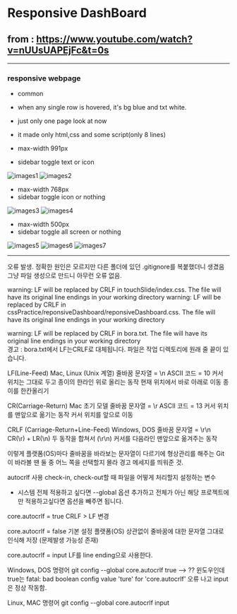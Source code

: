 # Responsive DashBoard

## from : https://www.youtube.com/watch?v=nUUsUAPEjFc&t=0s



---


### responsive webpage 

+ common
 + when any single row is hovered, it's bg blue and txt white.
 + just only one page look at now
 + it made only html,css and some script(only 8 lines)


+ max-width 991px
 + sidebar toggle text or icon

 ![images1](https://user-images.githubusercontent.com/76437987/145678409-e798477e-bc8a-4689-8343-bb219d9edf80.PNG)
 ![images2](https://user-images.githubusercontent.com/76437987/145678412-1c506a16-0e81-4ad5-86b8-05943407a827.PNG)



+ max-width 768px
 + sidebar toggle icon or nothing

 ![images3](https://user-images.githubusercontent.com/76437987/145678413-fff6923f-ae25-4f6e-af33-a724f07540b9.PNG)
 ![images4](https://user-images.githubusercontent.com/76437987/145678414-95df93cb-9438-423b-a457-a84cb0db9f65.PNG)



+ max-width 500px
 + sidebar toggle all screen or nothing

![images5](https://user-images.githubusercontent.com/76437987/145678415-668b5e09-df23-4e05-8985-932bec57b0a6.PNG)
![images6](https://user-images.githubusercontent.com/76437987/145678417-52266a57-754c-40e3-bdc1-7af09a1153c9.PNG)
![images7](https://user-images.githubusercontent.com/76437987/145678407-7db0f2cb-5aee-4f42-8cb5-2eb988a4d440.PNG)



---
오류 발생.
정확한 원인은 모르지만 다른 폴더에 있던 .gitignore를 복붙했더니 생겼음
그냥 파일 생성으로 만드니 아무런 오류 없음.





warning: LF will be replaced by CRLF in touchSlide/index.css.
The file will have its original line endings in your working directory
warning: LF will be replaced by CRLF in cssPractice/reponsiveDashboard/reponsiveDashboard.css.
The file will have its original line endings in your working directory

warning: LF will be replaced by CRLF in bora.txt.
The file will have its original line endings in your working directory	
경고 : bora.txt에서 LF는CRLF로 대체됩니다.
파일은 작업 디렉토리에 원래 줄 끝이 있습니다.





LF(Line-Feed)
Mac, Linux (Unix 계열) 줄바꿈 문자열 = \n 
ASCII 코드 = 10
커서 위치는 그대로 두고 종이의 한라인 위로 올리는 동작
현재 위치에서 바로 아래로 이동
종이를 한칸올리기
 

CR(Carriage-Return)
Mac 초기 모델 줄바꿈 문자열 = \r
ASCII 코드 = 13
커서 위치를 맨앞으로 옮기는 동작
커서 위치를 앞으로 이동 
 

CRLF (Carriage-Return+Line-Feed)
Windows, DOS 줄바꿈 문자열 = \r\n
CR(\r) + LR(\n) 두 동작을 합쳐서 (\r\n)
커서를 다음라인 맨앞으로 옮겨주는 동작
 

이렇게 플랫폼(OS)마다 줄바꿈을 바라보는 문자열이 다르기에
형상관리를 해주는 Git이 바라볼 땐 둘 중 어느 쪽을 선택할지 몰라 경고 메세지를 띄워준 것.





autocrlf 사용
check-in, check-out할 때 파일을 어떻게 처리할지 설정하는 변수

+ 시스템 전체 적용하고 싶다면 --global 옵션 추가하고
전체가 아닌 해당 프로젝트에만 적용하고싶다면 옵션을 빼주면 됩니다.


core.autocrlf = true
CRLF > LF 변경

core.autocrlf = false
기본 설정
플랫폼(OS) 상관없이 줄바꿈에 대한 문자열 그대로 인식해 저장 (문제발생 가능성 존재)

core.autocrlf = input
LF를 line ending으로 사용한다.





Windows, DOS 명령어
git config --global core.autocrlf true
--> ?? 윈도우인데 true는 fatal: bad boolean config value 'ture' for 'core.autocrlf' 오류 나고 input은 정상 작동함.

Linux, MAC 명령어
git config --global core.autocrlf input